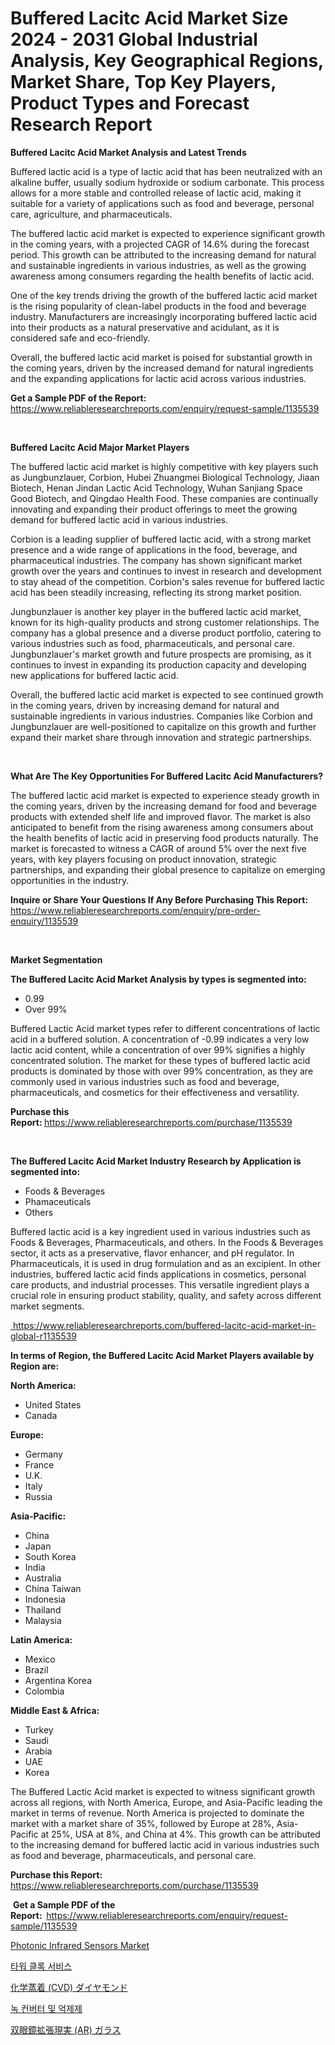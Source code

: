 <p><h1>Buffered Lacitc Acid Market Size 2024 - 2031 Global Industrial Analysis, Key Geographical Regions, Market Share, Top Key Players, Product Types and Forecast Research Report</h1></p><p><strong>Buffered Lacitc Acid Market Analysis and Latest Trends</strong></p>
<p><p>Buffered lactic acid is a type of lactic acid that has been neutralized with an alkaline buffer, usually sodium hydroxide or sodium carbonate. This process allows for a more stable and controlled release of lactic acid, making it suitable for a variety of applications such as food and beverage, personal care, agriculture, and pharmaceuticals.</p><p>The buffered lactic acid market is expected to experience significant growth in the coming years, with a projected CAGR of 14.6% during the forecast period. This growth can be attributed to the increasing demand for natural and sustainable ingredients in various industries, as well as the growing awareness among consumers regarding the health benefits of lactic acid.</p><p>One of the key trends driving the growth of the buffered lactic acid market is the rising popularity of clean-label products in the food and beverage industry. Manufacturers are increasingly incorporating buffered lactic acid into their products as a natural preservative and acidulant, as it is considered safe and eco-friendly.</p><p>Overall, the buffered lactic acid market is poised for substantial growth in the coming years, driven by the increased demand for natural ingredients and the expanding applications for lactic acid across various industries.</p></p>
<p><strong>Get a Sample PDF of the Report:&nbsp;</strong> <a href="https://www.reliableresearchreports.com/enquiry/request-sample/1135539">https://www.reliableresearchreports.com/enquiry/request-sample/1135539</a></p>
<p>&nbsp;</p>
<p><strong>Buffered Lacitc Acid Major Market Players</strong></p>
<p><p>The buffered lactic acid market is highly competitive with key players such as Jungbunzlauer, Corbion, Hubei Zhuangmei Biological Technology, Jiaan Biotech, Henan Jindan Lactic Acid Technology, Wuhan Sanjiang Space Good Biotech, and Qingdao Health Food. These companies are continually innovating and expanding their product offerings to meet the growing demand for buffered lactic acid in various industries.</p><p>Corbion is a leading supplier of buffered lactic acid, with a strong market presence and a wide range of applications in the food, beverage, and pharmaceutical industries. The company has shown significant market growth over the years and continues to invest in research and development to stay ahead of the competition. Corbion's sales revenue for buffered lactic acid has been steadily increasing, reflecting its strong market position.</p><p>Jungbunzlauer is another key player in the buffered lactic acid market, known for its high-quality products and strong customer relationships. The company has a global presence and a diverse product portfolio, catering to various industries such as food, pharmaceuticals, and personal care. Jungbunzlauer's market growth and future prospects are promising, as it continues to invest in expanding its production capacity and developing new applications for buffered lactic acid.</p><p>Overall, the buffered lactic acid market is expected to see continued growth in the coming years, driven by increasing demand for natural and sustainable ingredients in various industries. Companies like Corbion and Jungbunzlauer are well-positioned to capitalize on this growth and further expand their market share through innovation and strategic partnerships.</p></p>
<p>&nbsp;</p>
<p><strong>What Are The Key Opportunities For Buffered Lacitc Acid Manufacturers?</strong></p>
<p><p>The buffered lactic acid market is expected to experience steady growth in the coming years, driven by the increasing demand for food and beverage products with extended shelf life and improved flavor. The market is also anticipated to benefit from the rising awareness among consumers about the health benefits of lactic acid in preserving food products naturally. The market is forecasted to witness a CAGR of around 5% over the next five years, with key players focusing on product innovation, strategic partnerships, and expanding their global presence to capitalize on emerging opportunities in the industry.</p></p>
<p><strong>Inquire or Share Your Questions If Any Before Purchasing This Report:</strong> <a href="https://www.reliableresearchreports.com/enquiry/pre-order-enquiry/1135539">https://www.reliableresearchreports.com/enquiry/pre-order-enquiry/1135539</a></p>
<p>&nbsp;</p>
<p><strong>Market Segmentation</strong></p>
<p><strong>The Buffered Lacitc Acid Market Analysis by types is segmented into:</strong></p>
<p><ul><li>0.99</li><li>Over 99%</li></ul></p>
<p><p>Buffered Lactic Acid market types refer to different concentrations of lactic acid in a buffered solution. A concentration of -0.99 indicates a very low lactic acid content, while a concentration of over 99% signifies a highly concentrated solution. The market for these types of buffered lactic acid products is dominated by those with over 99% concentration, as they are commonly used in various industries such as food and beverage, pharmaceuticals, and cosmetics for their effectiveness and versatility.</p></p>
<p><strong>Purchase this Report:&nbsp;</strong><a href="https://www.reliableresearchreports.com/purchase/1135539">https://www.reliableresearchreports.com/purchase/1135539</a></p>
<p>&nbsp;</p>
<p><strong>The Buffered Lacitc Acid Market Industry Research by Application is segmented into:</strong></p>
<p><ul><li>Foods & Beverages</li><li>Phamaceuticals</li><li>Others</li></ul></p>
<p><p>Buffered lactic acid is a key ingredient used in various industries such as Foods & Beverages, Pharmaceuticals, and others. In the Foods & Beverages sector, it acts as a preservative, flavor enhancer, and pH regulator. In Pharmaceuticals, it is used in drug formulation and as an excipient. In other industries, buffered lactic acid finds applications in cosmetics, personal care products, and industrial processes. This versatile ingredient plays a crucial role in ensuring product stability, quality, and safety across different market segments.</p></p>
<p><a href="https://www.reliableresearchreports.com/buffered-lacitc-acid-market-in-global-r1135539">&nbsp;https://www.reliableresearchreports.com/buffered-lacitc-acid-market-in-global-r1135539</a></p>
<p><strong>In terms of Region, the Buffered Lacitc Acid Market Players available by Region are:</strong></p>
<p>
    <p> <strong> North America: </strong>
        <ul>
            <li>United States</li>
            <li>Canada</li>
        </ul>
        </p> 
    <p> <strong> Europe: </strong>
        <ul>
            <li>Germany</li>
            <li>France</li>
            <li>U.K.</li>
            <li>Italy</li>
            <li>Russia</li>
        </ul>
        </p> 
    <p> <strong> Asia-Pacific: </strong>
        <ul>
            <li>China</li>
            <li>Japan</li>
            <li>South Korea</li>
            <li>India</li>
            <li>Australia</li>
            <li>China Taiwan</li>
            <li>Indonesia</li>
            <li>Thailand</li>
            <li>Malaysia</li>
        </ul>
        </p> 
    <p> <strong> Latin America: </strong>
        <ul>
            <li>Mexico</li>
            <li>Brazil</li>
            <li>Argentina Korea</li>
            <li>Colombia</li>
        </ul>
        </p> 
    <p> <strong> Middle East & Africa: </strong>
        <ul>
            <li>Turkey</li>
            <li>Saudi</li>
            <li>Arabia</li>
            <li>UAE</li>
            <li>Korea</li>
        </ul>
    </p>
    </p>
<p><p>The Buffered Lactic Acid market is expected to witness significant growth across all regions, with North America, Europe, and Asia-Pacific leading the market in terms of revenue. North America is projected to dominate the market with a market share of 35%, followed by Europe at 28%, Asia-Pacific at 25%, USA at 8%, and China at 4%. This growth can be attributed to the increasing demand for buffered lactic acid in various industries such as food and beverage, pharmaceuticals, and personal care.</p></p>
<p><strong>Purchase this Report: </strong><a href="https://www.reliableresearchreports.com/purchase/1135539">https://www.reliableresearchreports.com/purchase/1135539</a></p>
<p>&nbsp;<strong>Get a Sample PDF of the Report:&nbsp;&nbsp;</strong><a href="https://www.reliableresearchreports.com/enquiry/request-sample/1135539">https://www.reliableresearchreports.com/enquiry/request-sample/1135539</a></p>
<p><strong></strong></p>
<p><p><a href="https://issuu.com/reportprime-2/docs/photonic-infrared-sensors-market-size-2030.pptx">Photonic Infrared Sensors Market</a></p><p><a href="https://github.com/vdhdwjyp90142/Market-Research-Report-List-2/blob/main/8921526100404.md">타워 클록 서비스</a></p><p><a href="https://github.com/laurenreichert/Market-Research-Report-List-2/blob/main/1838336106500.md">化学蒸着 (CVD) ダイヤモンド</a></p><p><a href="https://medium.com/@othaleffler66/%EB%85%B9%EC%9D%B4-%EB%B3%80%ED%99%98%EC%A0%9C-%EB%B0%8F-%EC%96%B5%EC%A0%9C%EC%A0%9C-%EC%8B%9C%EC%9E%A5-%EC%8B%9C%EC%9E%A5-%EC%A0%90%EC%9C%A0%EC%9C%A8-%EC%8B%9C%EC%9E%A5-%EB%8F%99%ED%96%A5-%EB%B0%8F-%EB%AF%B8%EB%9E%98-%EC%84%B1%EC%9E%A5%EC%9D%84-%ED%83%90%EC%83%89%ED%95%98%EA%B8%B0-fbc2837439e7">녹 컨버터 및 억제제</a></p><p><a href="https://github.com/RodHoppe07/Market-Research-Report-List-2/blob/main/5189208106501.md">双眼鏡拡張現実 (AR) ガラス</a></p></p>